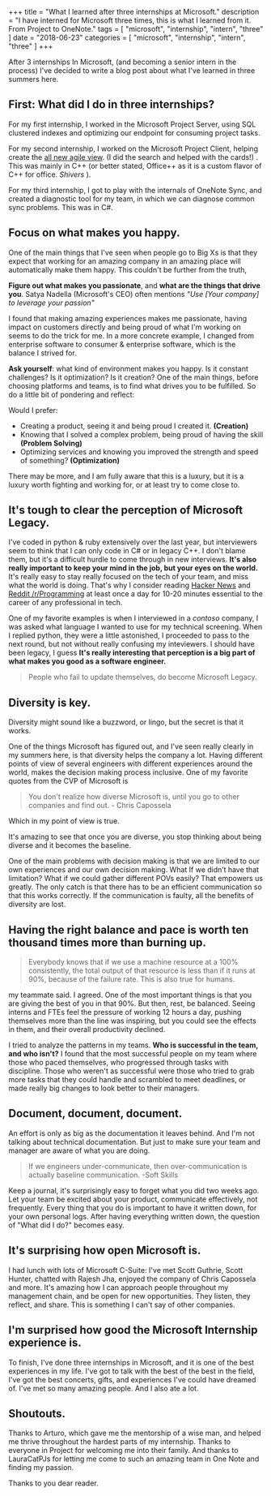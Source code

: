 +++
title = "What I learned after three internships at Microsoft."
description = "I have interned for Microsoft three times, this is what I learned from it. From Project to OneNote."
tags = [
    "microsoft",
    "internship",
    "intern",
    "three"
]
date = "2018-06-23"
categories = [
    "microsoft",
    "internship",
    "intern",
    "three"
]
+++

After 3 internships In Microsoft, (and becoming a senior intern in the process) I've decided to write a blog post about what I've learned in three summers here.

## First: What did I do in three internships?

For my first internship, I worked in the Microsoft Project Server, using SQL clustered indexes and optimizing our endpoint for consuming project tasks.

For my second internship, I worked on the Microsoft Project Client, helping create the  [all new agile view](https://support.office.com/en-us/article/use-task-boards-in-microsoft-project-online-desktop-client-1b9b44d7-fd8e-4b3b-ab94-2b97deb9945b). (I did the search and helped with the cards!)  . This was mainly in C++ (or better stated, Office++ as it is a custom flavor of C++ for office. *Shivers* ).

For my third internship, I got to play with the internals of OneNote Sync, and created a diagnostic tool for my team, in which we can diagnose common sync problems. This was in C#.

## Focus on what makes you happy.
 
One of the main things that I've seen when people go to Big Xs is that they expect that working for an amazing company in an amazing place will automatically make them happy. This couldn't be further from the truth,

 **Figure out what makes you passionate**, and **what are the things that drive you**.  Satya Nadella (Microsoft's CEO) often mentions *"Use [Your company] to leverage your passion"* 
 
 I found that making amazing experiences makes me passionate, having impact on customers directly and being proud of what I'm working on seems to do the trick for me. In a more concrete example, I changed from enterprise software to consumer & enterprise software, which is the balance I strived for. 

**Ask yourself**: what kind of environment makes you happy. Is it constant challenges? Is it optimization? Is it creation? One of the main things, before choosing platforms and teams, is to find what drives you to be fulfilled. So do a little bit of pondering and reflect:

Would I prefer:

- Creating a product, seeing it and being proud I created it. **(Creation)**
- Knowing that I solved a complex problem, being proud of having the skill **(Problem Solving)**
- Optimizing services and knowing you improved the strength and speed of something? **(Optimization)**

There may be more, and I am fully aware that this is a luxury, but it is a luxury worth fighting and working for, or at least try to come close to.

## It's tough to clear the perception of Microsoft Legacy.

I've coded in python & ruby extensively over the last year, but interviewers seem to think that I can only code in C# or in legacy C++. I don't blame them, but it's a difficult hurdle to come through in new interviews. **It's also really important to keep your mind in the job, but your eyes on the world.** It's really easy to stay really focused on the tech of your team, and miss what the world is doing. That's why I consider reading [Hacker News](https://news.ycombinator.com) and [Reddit /r/Programming](https://reddit.com/r/programming) at least once a day for 10-20 minutes essential to the career of any professional in tech.

One of my favorite examples is when I interviewed in a *contoso* company, I was asked what language I wanted to use for my technical screening. When I replied python, they were a little astonished, I proceeded to pass to the next round, but not without really confusing my inteviewers. I should have been legacy, I guess **It's really interesting that perception is a big part of what makes you good as a software engineer.**   

> People who fail to update themselves, do become Microsoft Legacy. 
	
## Diversity is key.

Diversity might sound like a buzzword, or lingo, but the secret is that it works.

One of the things Microsoft has figured out, and I've seen really clearly in my summers here, is that diversity helps the company a lot. Having different points of view of several engineers with different experiences around the world, makes the decision making process inclusive. One of my favorite quotes from the CVP of Microsoft is 

>You don't realize how diverse Microsoft is, until you go to other companies and find out. - Chris Capossela

Which in my point of view is true.

It's amazing to see that once you are diverse, you stop thinking about being diverse and it becomes the baseline.

One of the main problems with decision making is that we are limited to our own experiences and our own decision making. What If we didn’t have that limitation? What if we could gather different POVs easily? That empowers us greatly. The only catch is that there has to be an efficient communication so that this works correctly. If the communication is faulty, all the benefits of diversity are lost.

## Having the right balance and pace is worth ten thousand times more than burning up.

>Everybody knows that if we use a machine resource at a 100% consistently, the total output of that resource is less than if it runs at 90%, because of the failure rate. This is also true for humans.

my teammate said. I  agreed. One of the most important things is that you are giving the best of you in that 90%. But then, rest, be balanced. Seeing interns and FTEs feel the pressure of working 12 hours a day, pushing themselves more than the line was inspiring, but you could see the effects in them, and their overall productivity declined.

I tried to analyze the patterns in my teams. **Who is successful in the team, and who isn't?** I found that the most successful people on my team where those who paced themselves, who progressed through tasks with discipline. Those who weren't as successful were those who tried to grab more tasks that they could handle and scrambled to meet deadlines, or made really big changes to look better to their managers.

## Document, document, document.

An effort is only as big as the documentation it leaves behind. And I'm not talking about technical documentation. But just to make sure your team and manager are aware of what you are doing.  

>If we engineers under-communicate, then over-communication is actually baseline communication. -Soft Skills

Keep a journal, it's surprisingly easy to forget what you did two weeks ago. Let your team be excited about your product, communicate effectively, not frequently. Every thing that you do is important to have it written down, for your own personal logs. After having everything written down, the question of "What did I do?" becomes easy.

## It's surprising how open Microsoft is.

I had lunch with lots of Microsoft C-Suite: I've met Scott Guthrie, Scott Hunter, chatted with Rajesh Jha, enjoyed the company of Chris Capossela and more. It's amazing how I can approach people throughout my management chain, and be open for new opportunities. They listen, they reflect, and share. This is something I can't say of other companies.

## I'm surprised how good the Microsoft Internship experience is.

To finish, I've done three internships in Microsoft, and it is one of the best experiences in my life. I've got to talk with the best of the best in the field, I've got the best concerts, gifts, and experiences I've could have dreamed of. I've met so many amazing people. And I also ate a lot.

## Shoutouts.

Thanks to Arturo, which gave me the mentorship of a wise man, and helped me thrive throughout the hardest parts of my internship. Thanks to everyone in Project for welcoming me into their family. And thanks to LauraCatPJs for letting me come to such an amazing team in One Note and finding my passion. 

Thanks to you dear reader.




